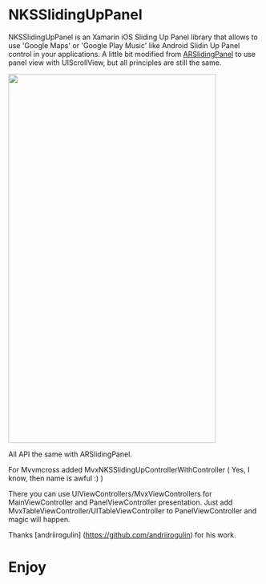 # NKSSlidingUpPanel

NKSSlidingUpPanel is an Xamarin iOS Sliding Up Panel library that allows to use 'Google Maps' or 'Google Play Music' like Android Slidin Up Panel control in your applications. A little bit modified from [ARSlidingPanel](https://github.com/andriirogulin/ARSlidingPanel) to use panel view with UIScrollView, but all principles are still the same.

<img src="https://github.com/Nickolas-/NKSSlidingUpPanel/blob/master/SlidingDemo/SlidingDemo.gif" width="414" height="736">

All API the same with ARSlidingPanel.

For Mvvmcross added MvxNKSSlidingUpControllerWithController ( Yes, I know, then name is awful :) )

There you can use UIViewControllers/MvxViewControllers for MainViewController and PanelViewController presentation. 
Just add MvxTableViewController/UITableViewController to PanelViewController and magic will happen.

Thanks [andriirogulin] (https://github.com/andriirogulin) for his work.

# Enjoy

